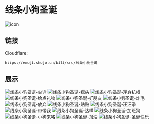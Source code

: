 # 线条小狗圣诞
![icon](https://emoji.shojo.cn/bili/src/线条小狗圣诞/icon.png)
## 链接
Cloudflare:
```
https://emoji.shojo.cn/bili/src/线条小狗圣诞
```
## 展示
![线条小狗圣诞-安详](https://emoji.shojo.cn/bili/src/线条小狗圣诞/线条小狗圣诞-安详.png)
![线条小狗圣诞-探头](https://emoji.shojo.cn/bili/src/线条小狗圣诞/线条小狗圣诞-探头.png)
![线条小狗圣诞-浑身抗拒](https://emoji.shojo.cn/bili/src/线条小狗圣诞/线条小狗圣诞-浑身抗拒.png)
![线条小狗圣诞-给点礼物](https://emoji.shojo.cn/bili/src/线条小狗圣诞/线条小狗圣诞-给点礼物.png)
![线条小狗圣诞-好朋友](https://emoji.shojo.cn/bili/src/线条小狗圣诞/线条小狗圣诞-好朋友.png)
![线条小狗圣诞-炸毛](https://emoji.shojo.cn/bili/src/线条小狗圣诞/线条小狗圣诞-炸毛.png)
![线条小狗圣诞-放弃](https://emoji.shojo.cn/bili/src/线条小狗圣诞/线条小狗圣诞-放弃.png)
![线条小狗圣诞-贴贴](https://emoji.shojo.cn/bili/src/线条小狗圣诞/线条小狗圣诞-贴贴.png)
![线条小狗圣诞-汪汪拳](https://emoji.shojo.cn/bili/src/线条小狗圣诞/线条小狗圣诞-汪汪拳.png)
![线条小狗圣诞-带带我](https://emoji.shojo.cn/bili/src/线条小狗圣诞/线条小狗圣诞-带带我.png)
![线条小狗圣诞-达咩](https://emoji.shojo.cn/bili/src/线条小狗圣诞/线条小狗圣诞-达咩.png)
![线条小狗圣诞-加班狗](https://emoji.shojo.cn/bili/src/线条小狗圣诞/线条小狗圣诞-加班狗.png)
![线条小狗圣诞-小狗来咯](https://emoji.shojo.cn/bili/src/线条小狗圣诞/线条小狗圣诞-小狗来咯.png)
![线条小狗圣诞-加油](https://emoji.shojo.cn/bili/src/线条小狗圣诞/线条小狗圣诞-加油.png)
![线条小狗圣诞-圣诞快乐](https://emoji.shojo.cn/bili/src/线条小狗圣诞/线条小狗圣诞-圣诞快乐.png)
